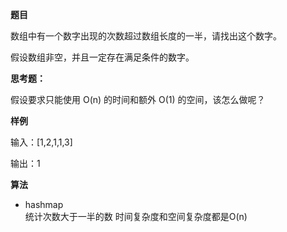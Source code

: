 **题目**  

数组中有一个数字出现的次数超过数组长度的一半，请找出这个数字。

假设数组非空，并且一定存在满足条件的数字。

**思考题：**

假设要求只能使用 O(n) 的时间和额外 O(1) 的空间，该怎么做呢？

**样例**  

输入：[1,2,1,1,3]

输出：1

**算法**  

- hashmap  
  统计次数大于一半的数
  时间复杂度和空间复杂度都是O(n)
